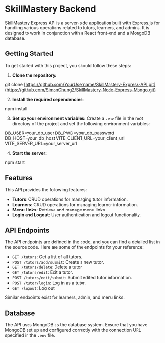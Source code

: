 # SkillMastery Backend

SkillMastery Express API is a server-side application built with Express.js for handling various operations related to tutors, learners, and admins. It is designed to work in conjunction with a React front-end and a MongoDB database.

## Getting Started

To get started with this project, you should follow these steps:

1. **Clone the repository:** 

git clone [https://github.com/YourUsername/SkillMastery-Express-API.git](https://github.com/SimonChung2/SkillMastery-Node-Express-Mongo.git)


2. **Install the required dependencies:**

npm install


3. **Set up your environment variables:**
Create a `.env` file in the root directory of the project and set the following environment variables:

DB_USER=your_db_user
DB_PWD=your_db_password
DB_HOST=your_db_host
VITE_CLIENT_URL=your_client_url
VITE_SERVER_URL=your_server_url


4. **Start the server:**

npm start


## Features

This API provides the following features:

- **Tutors**: CRUD operations for managing tutor information.
- **Learners**: CRUD operations for managing learner information.
- **Menu Links**: Retrieve and manage menu links.
- **Login and Logout**: User authentication and logout functionality.

## API Endpoints

The API endpoints are defined in the code, and you can find a detailed list in the source code. Here are some of the endpoints for your reference:

- `GET /tutors`: Get a list of all tutors.
- `POST /tutors/add/submit`: Create a new tutor.
- `GET /tutors/delete`: Delete a tutor.
- `GET /tutors/edit`: Edit a tutor.
- `POST /tutors/edit/submit`: Submit edited tutor information.
- `POST /tutor/login`: Log in as a tutor.
- `GET /logout`: Log out.

Similar endpoints exist for learners, admin, and menu links.

## Database

The API uses MongoDB as the database system. Ensure that you have MongoDB set up and configured correctly with the connection URL specified in the `.env` file.



